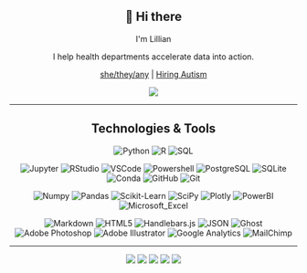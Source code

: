 
<div align=center>

  
## 👋 Hi there


I'm Lillian

I help health departments accelerate data into action.

[she/they/any](https://en.pronouns.page/@tyg3r) | [Hiring Autism](https://www.psychologytoday.com/us/blog/beyond-mental-health/202311/hire-autistic-people)

![](https://komarev.com/ghpvc/?username=tyg3rr&color=824545)

---




## Technologies & Tools

![Python](https://img.shields.io/badge/-Python-000?&logo=Python)
![R](https://img.shields.io/badge/-R-000?&logo=R)
![SQL](https://img.shields.io/badge/-SQL-000?&logo=MySQL)


![Jupyter](https://img.shields.io/badge/-Jupyter-000?&logo=Jupyter)
![RStudio](https://img.shields.io/badge/-RStudio-000?&logo=RStudio)
![VSCode](https://img.shields.io/badge/-Visual%20Studio%20Code-000?&logo=Visual%20Studio%20Code)
![Powershell](https://img.shields.io/badge/-Powershell-000?&logo=powershell)
![PostgreSQL](https://img.shields.io/badge/-PostgreSQL-000?&logo=PostgreSQL)
![SQLite](https://img.shields.io/badge/-SQLite-000?&logo=SQLite)
![Conda](https://img.shields.io/badge/-Conda-000?&logo=anaconda)
![GitHub](https://img.shields.io/badge/-GitHub-000?&logo=github)
![Git](https://img.shields.io/badge/-Git-000?&logo=git)


![Numpy](https://img.shields.io/badge/-Numpy-000?&logo=Numpy)
![Pandas](https://img.shields.io/badge/-Pandas-000?&logo=Pandas)
![Scikit-Learn](https://img.shields.io/badge/-Scikit%20Learn-000?&logo=scikit%20learn)
![SciPy](https://img.shields.io/badge/-SciPy-000?&logo=SciPy)
![Plotly](https://img.shields.io/badge/-Plotly-000?&logo=Plotly)
![PowerBI](https://img.shields.io/badge/-PowerBI-000?&logo=Power%20BI)
![Microsoft_Excel](https://img.shields.io/badge/-Microsoft%20Excel-000?&logo=Microsoft%20Excel)


![Markdown](https://img.shields.io/badge/-Markdown-000?&logo=markdown)
![HTML5](https://img.shields.io/badge/-HTML5-000?&logo=HTML5)
![Handlebars.js](https://img.shields.io/badge/-Handlebars.js-000?&logo=Handlebars.js)
![JSON](https://img.shields.io/badge/-JSON-000?&logo=JSON)
![Ghost](https://img.shields.io/badge/-Ghost-000?&logo=ghost)
![Adobe Photoshop](https://img.shields.io/badge/-Adobe%20Photoshop-000?&logo=Adobe%20Photoshop)
![Adobe Illustrator](https://img.shields.io/badge/-Adobe%20Illustrator-000?&logo=Adobe%20Illustrator)
![Google Analytics](https://img.shields.io/badge/-Google%20Analytics-000?&logo=google%20analytics)
![MailChimp](https://img.shields.io/badge/-MailChimp-000?&logo=mailchimp)

---


<img src="https://github-profile-summary-cards.vercel.app/api/cards/profile-details?username=tyg3rr&theme=city_lights" />
<img src="http://github-profile-summary-cards.vercel.app/api/cards/repos-per-language?username=tyg3rr&theme=city_lights" />
<img src="http://github-profile-summary-cards.vercel.app/api/cards/most-commit-language?username=tyg3rr&theme=city_lights" />
<img src="http://github-profile-summary-cards.vercel.app/api/cards/stats?username=tyg3rr&theme=city_lights" />
<img src="http://github-profile-summary-cards.vercel.app/api/cards/productive-time?username=tyg3rr&theme=city_lights&utcOffset=-5" />


</div>
